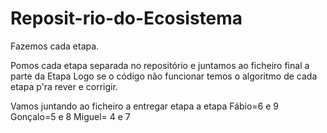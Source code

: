 # Reposit-rio-do-Ecosistema
Fazemos cada etapa.

Pomos cada etapa separada no repositório e juntamos ao ficheiro final a parte da Etapa Logo se o código não funcionar temos o algoritmo de cada etapa p'ra rever e corrigir.

Vamos juntando ao ficheiro a entregar etapa a etapa
Fábio=6 e 9
Gonçalo=5 e 8
Miguel= 4 e 7
